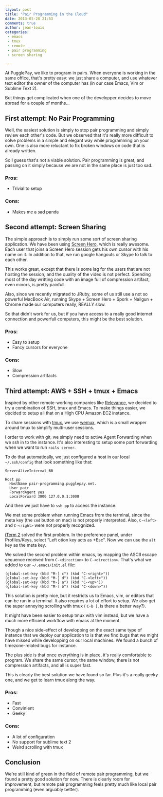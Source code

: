 ```yaml
---
layout: post
title: "Pair Programming in the Cloud"
date: 2013-05-28 21:53
comments: true
author: jean-louis
categories:
 - emacs
 - tmux
 - remote
 - pair programming
 - screen sharing

---
```


At PugglePay, we like to program in pairs. When everyone is working in
the same office, that's pretty easy: we just share a computer, and use
whatever text editor the owner of the computer has (in our case
Emacs, Vim or Sublime Text 2).

But things get complicated when one of the developper decides to move
abroad for a couple of months...

<!-- more -->

## First attempt: No Pair Programming

Well, the easiest solution is simply to stop pair programming and
simply review each other's code. But we observed that it's really more
difficult to solve problems in a simple and elegant way while
programming on your own. One is also more reluctant to fix broken
windows on code that is already written.

So I guess that's not a viable solution. Pair programming is great,
and passing on it simply because we are not in the same place is just
too sad.

### Pros:

- Trivial to setup

### Cons:

- Makes me a sad panda

## Second attempt: Screen Sharing

The simple approach is to simply run some sort of screen
sharing application. We have been using
[Screen Hero](http://screenhero.com/), which is really awesome. Each
user that joins a Screen Hero session gets his own cursor with his
name on it. In addition to that, we run google hangouts or Skype to
talk to each other.

This works great, except that there is some lag for the users that are
not hosting the session, and the quality of the video is not perfect.
Spending most of the day writting code with an image full of
compression artifact, even minors, is pretty painfull.

Also, since we recently migrated to JRuby, some of us still use a
not so powerful MacBook Air, running Skype + Screen Hero + Spork +
Nailgun + Chrome made our computers really, REALLY slow.

So that didn't work for us, but if you have access to a really good
internet connection and powerfull computers, this might be the best
solution.

### Pros:
 - Easy to setup
 - Fancy cursors for everyone

### Cons:
 - Slow
 - Compression artifacts

## Third attempt: AWS + SSH + tmux + Emacs

Inspired by other remote-working companies like
[Relevance](http://thinkrelevance.com/), we decided to try a
combination of SSH, tmux and Emacs. To make things easier, we decided
to setup all that on a High CPU Amazon EC2 instance.

To share sessions with [tmux](http://tmux.sourceforge.net/), we use
[wemux](https://github.com/zolrath/wemux), which is a small wrapper
around tmux to simplify multi-user sessions.

I order to work with git, we simply need to active Agent Forwarding
when we ssh in to the instance. It's also interesting to setup some
port forwarding when we want to run `rails server`.

To do that automatically, we just configured a host in our local
`~/.ssh/config` that look something like that:

```
ServerAliveInterval 60

Host pp
  HostName pair-programming.pugglepay.net.
  User pair
  ForwardAgent yes
  LocalForward 3000 127.0.0.1:3000

```

And then we just have to `ssh pp` to access the instance.

We met some problem when running Emacs from the terminal, since the
meta key (the `cmd` button on mac) is not properly interpreted. Also,
`C-<left>` and `C-<right>` were not properly recognized.

[iTerm 2](http://www.iterm2.com/#/section/home) solved the first
problem. In the preference panel, under Profiles/Keys, select "Left
otion key acts as +Esc". Now we can use the `alt` key as the meta key.

We solved the second problem within emacs, by mapping the ASCII escape
sequence received from `C-<direction>` to `C-<direction>`. That's what
we added to our `~/.emacs/init.el` file:

```
(global-set-key (kbd "M-[ c") (kbd "C-<right>"))
(global-set-key (kbd "M-[ d") (kbd "C-<left>"))
(global-set-key (kbd "M-[ a") (kbd "C-<up>"))
(global-set-key (kbd "M-[ b") (kbd "C-<down>"))
```

This solution is pretty nice, but it restricts us to Emacs, vim, or
editors that can be run in a terminal. It also requires a lot of
effort to setup. We also get the super annoying scrolling with tmux
( `C-b [`, is there a better way?).

It might have been easier to setup tmux with vim instead, but we have
a much more efficient workflow with emacs at the moment.

Though a nice side-effect of developping on the exact same type of
instance that we deploy our application to is that we find bugs that
we might have missed while developping on our local machines. We found
a bunch of timezone-related bugs for instance.

The plus side is that once everything is in place, it's really
comfortable to program. We share the same cursor, the same window,
there is not compression artifacts, and all is super fast.


This is clearly the best solution we have found so far. Plus it's a
really geeky one, and we get to learn tmux along the way.

### Pros:
 - Fast
 - Convinient
 - Geeky

### Cons:
 - A lot of configuration
 - No support for sublime text 2
 - Weird scrolling with tmux

## Conclusion

We're still kind of green in the field of remote pair programming, but
we found a pretty good solution for now. There is clearly room for
improvement, but remote pair programming feels pretty much like local
pair programming (even arguably better).
